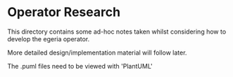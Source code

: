 # Operator Research

This directory contains some ad-hoc notes taken whilst considering
how to develop the egeria operator.

More detailed design/implementation material will follow later.

The .puml files need to be viewed with 'PlantUML'